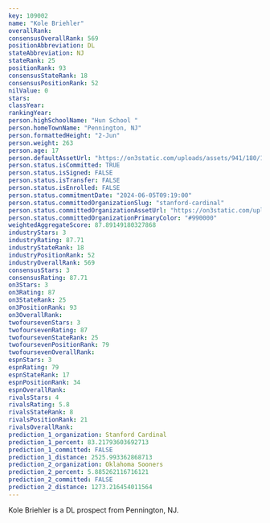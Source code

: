 ```yaml
---
key: 109002
name: "Kole Briehler"
overallRank: 
consensusOverallRank: 569
positionAbbreviation: DL
stateAbbreviation: NJ
stateRank: 25
positionRank: 93
consensusStateRank: 18
consensusPositionRank: 52
nilValue: 0
stars: 
classYear: 
rankingYear: 
person.highSchoolName: "Hun School "
person.homeTownName: "Pennington, NJ"
person.formattedHeight: "2-Jun"
person.weight: 263
person.age: 17
person.defaultAssetUrl: "https://on3static.com/uploads/assets/941/180/180941.png"
person.status.isCommitted: TRUE
person.status.isSigned: FALSE
person.status.isTransfer: FALSE
person.status.isEnrolled: FALSE
person.status.commitmentDate: "2024-06-05T09:19:00"
person.status.committedOrganizationSlug: "stanford-cardinal"
person.status.committedOrganizationAssetUrl: "https://on3static.com/uploads/assets/255/150/150255.svg"
person.status.committedOrganizationPrimaryColor: "#990000"
weightedAggregateScore: 87.89149180327868
industryStars: 3
industryRating: 87.71
industryStateRank: 18
industryPositionRank: 52
industryOverallRank: 569
consensusStars: 3
consensusRating: 87.71
on3Stars: 3
on3Rating: 87
on3StateRank: 25
on3PositionRank: 93
on3OverallRank: 
twofoursevenStars: 3
twofoursevenRating: 87
twofoursevenStateRank: 25
twofoursevenPositionRank: 79
twofoursevenOverallRank: 
espnStars: 3
espnRating: 79
espnStateRank: 17
espnPositionRank: 34
espnOverallRank: 
rivalsStars: 4
rivalsRating: 5.8
rivalsStateRank: 8
rivalsPositionRank: 21
rivalsOverallRank: 
prediction_1_organization: Stanford Cardinal
prediction_1_percent: 83.21793603692713
prediction_1_committed: FALSE
prediction_1_distance: 2525.993362868713
prediction_2_organization: Oklahoma Sooners
prediction_2_percent: 5.885262116716121
prediction_2_committed: FALSE
prediction_2_distance: 1273.216454011564
---
```

Kole Briehler is a DL prospect from Pennington, NJ.